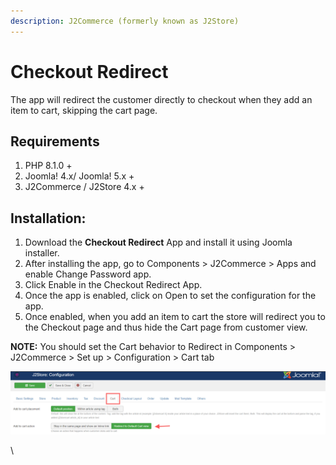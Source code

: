```yaml
---
description: J2Commerce (formerly known as J2Store)
---
```


# Checkout Redirect

The app will redirect the customer directly to checkout when they add an item to cart, skipping the cart page.

## Requirements <a href="#requirements" id="requirements"></a>

1. PHP 8.1.0 +
2. Joomla! 4.x/ Joomla! 5.x +
3. J2Commerce / J2Store 4.x +

## **Installation:**

1. Download the **Checkout Redirect** App and install it using Joomla installer.
2. After installing the app, go to Components > J2Commerce > Apps and enable Change Password app.
3. Click Enable in the Checkout Redirect App.
4. Once the app is enabled, click on Open to set the configuration for the app.
5. Once enabled, when you add an item to cart the store will redirect you to the Checkout page and thus hide the Cart page from customer view.

**NOTE:** You should set the Cart behavior to Redirect in Components > J2Commerce  > Set up >  Configuration > Cart tab

![Cart Configuration - Checkout Redirect](../.gitbook/assets/cartconfiguration-redirect-checkout.png)

\\
